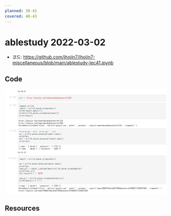 ```yaml
---
planned: 38-41
covered: 40-43
---
```

# ablestudy 2022-03-02

- 코드: https://github.com/jhojin7/jhojin7-miscellaneous/blob/main/ablestudy-lec41.ipynb

## Code
![imggg](../etc/Pasted%20image%2020220302182019.png)

## Resources
